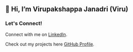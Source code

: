 ## 👋 Hi, I’m Virupakshappa Janadri (Viru)

### Let's Connect!

Connect with me on [LinkedIn](https://www.linkedin.com/in/vjanadri).

Check out my projects here [GitHub Profile](https://www.github.com/virupakshappa).
